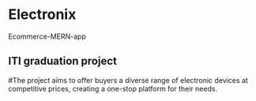 # Electronix
Ecommerce-MERN-app

## ITI graduation project
#The project aims to offer buyers a diverse range of electronic devices at competitive prices, creating a one-stop platform for their needs.
